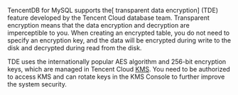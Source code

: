 TencentDB for MySQL supports the[ transparent data encryption] (TDE) feature developed by the Tencent Cloud database team. Transparent encryption means that the data encryption and decryption are imperceptible to you. When creating an encrypted table, you do not need to specify an encryption key, and the data will be encrypted during write to the disk and decrypted during read from the disk.

TDE uses the internationally popular AES algorithm and 256-bit encryption keys, which are managed in Tencent Cloud [KMS](https://intl.cloud.tencent.com/document/product/1030/31961). You need to be authorized to access KMS and can rotate keys in the KMS Console to further improve the system security.

